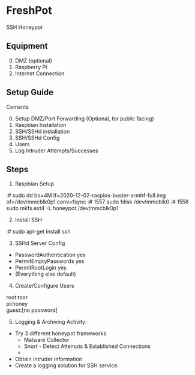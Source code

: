# FreshPot
SSH Honeypot

Equipment
---------

0. DMZ (optional)
1. Raspberry Pi
2. Internet Connection


Setup Guide
-----------

Contents

0. Setup DMZ/Port Forwarding (Optional, for public facing)
1. Raspbian Installation
2. SSH/SSHd installation
3. SSH/SSHd Config
4. Users
5. Log Intruder Attempts/Successes



Steps
-----

1. Raspbian Setup

:# sudo dd bs=4M if=2020-12-02-raspios-buster-armhf-full.img of=/dev/mmcblk0p1 conv=fsync
:# 1557  sudo fdisk /dev/mmcblk0
:# 1558  sudo mkfs.ext4  -L honeypot /dev/mmcblk0p1


2. Install SSH

:# sudo apt-get install ssh


3. SSHd Server Config

- PasswordAuthentication yes
- PermitEmptyPasswords yes
- PermitRootLogin yes
- (Everything else default)

4.  Create/Configure Users

root:toor<br>
pi:honey<br>
guest:[no password]<br>

5. Logging & Archiving Activity:

- Try 3 different honeypot frameworks
	- Malware Collector
	- Snort - Detect Attempts & Established Connections
	- 
- Obtain Intruder information
- Create a logging solution for SSH service.
